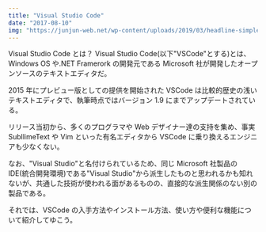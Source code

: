```yaml
---
title: "Visual Studio Code"
date: "2017-08-10"
img: "https://junjun-web.net/wp-content/uploads/2019/03/headline-simple-design-640x336.png"
---
```


Visual Studio Code とは？
Visual Studio Code(以下"VSCode"とする)とは、Windows OS や.NET Framerork の開発元である Microsoft 社が開発したオープンソースのテキストエディタだ。

2015 年にプレビュー版としての提供を開始された VSCode は比較的歴史の浅いテキストエディタで、執筆時点ではバージョン 1.9 にまでアップデートされている。

リリース当初から、多くのプログラマや Web デザイナー達の支持を集め、事実 SubllimeText や Vim といった有名エディタから VSCode に乗り換えるエンジニアも少なくない。

なお、"Visual Studio"と名付けられているため、同じ Microsoft 社製品の IDE(統合開発環境)である"Visual Studio"から派生したものと思われるかも知れないが、共通した技術が使われる面があるものの、直接的な派生関係のない別の製品である。

それでは、VSCode の入手方法やインストール方法、使い方や便利な機能について紹介してゆこう。
